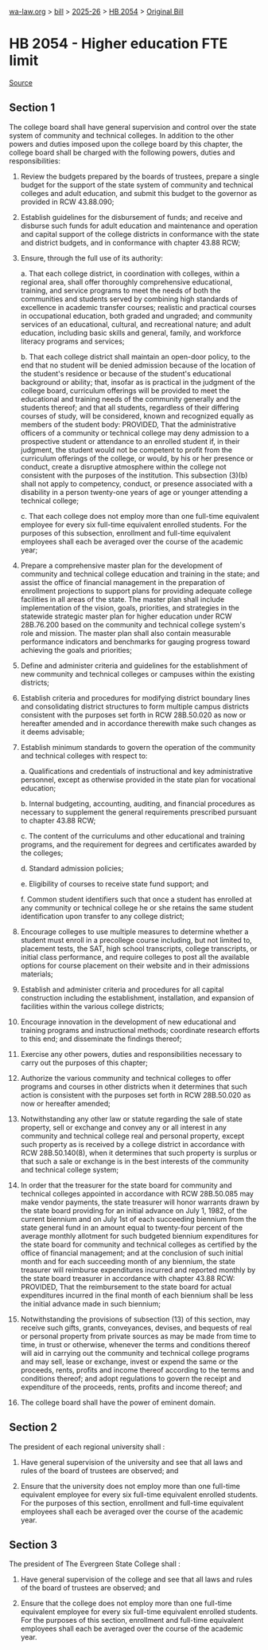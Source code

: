 [wa-law.org](/) > [bill](/bill/) > [2025-26](/bill/2025-26/) > [HB 2054](/bill/2025-26/hb/2054/) > [Original Bill](/bill/2025-26/hb/2054/1/)

# HB 2054 - Higher education FTE limit

[Source](http://lawfilesext.leg.wa.gov/biennium/2025-26/Pdf/Bills/House%20Bills/2054.pdf)

## Section 1
The college board shall have general supervision and control over the state system of community and technical colleges. In addition to the other powers and duties imposed upon the college board by this chapter, the college board shall be charged with the following powers, duties and responsibilities:

1. Review the budgets prepared by the boards of trustees, prepare a single budget for the support of the state system of community and technical colleges and adult education, and submit this budget to the governor as provided in RCW 43.88.090;

2. Establish guidelines for the disbursement of funds; and receive and disburse such funds for adult education and maintenance and operation and capital support of the college districts in conformance with the state and district budgets, and in conformance with chapter 43.88 RCW;

3. Ensure, through the full use of its authority:

    a. That each college district, in coordination with colleges, within a regional area, shall offer thoroughly comprehensive educational, training, and service programs to meet the needs of both the communities and students served by combining high standards of excellence in academic transfer courses; realistic and practical courses in occupational education, both graded and ungraded; and community services of an educational, cultural, and recreational nature; and adult education, including basic skills and general, family, and workforce literacy programs and services;

    b. That each college district shall maintain an open-door policy, to the end that no student will be denied admission because of the location of the student's residence or because of the student's educational background or ability; that, insofar as is practical in the judgment of the college board, curriculum offerings will be provided to meet the educational and training needs of the community generally and the students thereof; and that all students, regardless of their differing courses of study, will be considered, known and recognized equally as members of the student body: PROVIDED, That the administrative officers of a community or technical college may deny admission to a prospective student or attendance to an enrolled student if, in their judgment, the student would not be competent to profit from the curriculum offerings of the college, or would, by his or her presence or conduct, create a disruptive atmosphere within the college not consistent with the purposes of the institution. This subsection (3)(b) shall not apply to competency, conduct, or presence associated with a disability in a person twenty-one years of age or younger attending a technical college;

    c. That each college does not employ more than one full-time equivalent employee for every six full-time equivalent enrolled students. For the purposes of this subsection, enrollment and full-time equivalent employees shall each be averaged over the course of the academic year;

4. Prepare a comprehensive master plan for the development of community and technical college education and training in the state; and assist the office of financial management in the preparation of enrollment projections to support plans for providing adequate college facilities in all areas of the state. The master plan shall include implementation of the vision, goals, priorities, and strategies in the statewide strategic master plan for higher education under RCW 28B.76.200 based on the community and technical college system's role and mission. The master plan shall also contain measurable performance indicators and benchmarks for gauging progress toward achieving the goals and priorities;

5. Define and administer criteria and guidelines for the establishment of new community and technical colleges or campuses within the existing districts;

6. Establish criteria and procedures for modifying district boundary lines and consolidating district structures to form multiple campus districts consistent with the purposes set forth in RCW 28B.50.020 as now or hereafter amended and in accordance therewith make such changes as it deems advisable;

7. Establish minimum standards to govern the operation of the community and technical colleges with respect to:

    a. Qualifications and credentials of instructional and key administrative personnel, except as otherwise provided in the state plan for vocational education;

    b. Internal budgeting, accounting, auditing, and financial procedures as necessary to supplement the general requirements prescribed pursuant to chapter 43.88 RCW;

    c. The content of the curriculums and other educational and training programs, and the requirement for degrees and certificates awarded by the colleges;

    d. Standard admission policies;

    e. Eligibility of courses to receive state fund support; and

    f. Common student identifiers such that once a student has enrolled at any community or technical college he or she retains the same student identification upon transfer to any college district;

8. Encourage colleges to use multiple measures to determine whether a student must enroll in a precollege course including, but not limited to, placement tests, the SAT, high school transcripts, college transcripts, or initial class performance, and require colleges to post all the available options for course placement on their website and in their admissions materials;

9. Establish and administer criteria and procedures for all capital construction including the establishment, installation, and expansion of facilities within the various college districts;

10. Encourage innovation in the development of new educational and training programs and instructional methods; coordinate research efforts to this end; and disseminate the findings thereof;

11. Exercise any other powers, duties and responsibilities necessary to carry out the purposes of this chapter;

12. Authorize the various community and technical colleges to offer programs and courses in other districts when it determines that such action is consistent with the purposes set forth in RCW 28B.50.020 as now or hereafter amended;

13. Notwithstanding any other law or statute regarding the sale of state property, sell or exchange and convey any or all interest in any community and technical college real and personal property, except such property as is received by a college district in accordance with RCW 28B.50.140(8), when it determines that such property is surplus or that such a sale or exchange is in the best interests of the community and technical college system;

14. In order that the treasurer for the state board for community and technical colleges appointed in accordance with RCW 28B.50.085 may make vendor payments, the state treasurer will honor warrants drawn by the state board providing for an initial advance on July 1, 1982, of the current biennium and on July 1st of each succeeding biennium from the state general fund in an amount equal to twenty-four percent of the average monthly allotment for such budgeted biennium expenditures for the state board for community and technical colleges as certified by the office of financial management; and at the conclusion of such initial month and for each succeeding month of any biennium, the state treasurer will reimburse expenditures incurred and reported monthly by the state board treasurer in accordance with chapter 43.88 RCW: PROVIDED, That the reimbursement to the state board for actual expenditures incurred in the final month of each biennium shall be less the initial advance made in such biennium;

15. Notwithstanding the provisions of subsection (13) of this section, may receive such gifts, grants, conveyances, devises, and bequests of real or personal property from private sources as may be made from time to time, in trust or otherwise, whenever the terms and conditions thereof will aid in carrying out the community and technical college programs and may sell, lease or exchange, invest or expend the same or the proceeds, rents, profits and income thereof according to the terms and conditions thereof; and adopt regulations to govern the receipt and expenditure of the proceeds, rents, profits and income thereof; and

16. The college board shall have the power of eminent domain.

## Section 2
The president of each regional university shall :

1. Have general supervision of the university and see that all laws and rules of the board of trustees are observed; and

2. Ensure that the university does not employ more than one full-time equivalent employee for every six full-time equivalent enrolled students. For the purposes of this section, enrollment and full-time equivalent employees shall each be averaged over the course of the academic year.

## Section 3
The president of The Evergreen State College shall :

1. Have general supervision of the college and see that all laws and rules of the board of trustees are observed; and

2. Ensure that the college does not employ more than one full-time equivalent employee for every six full-time equivalent enrolled students. For the purposes of this section, enrollment and full-time equivalent employees shall each be averaged over the course of the academic year.
